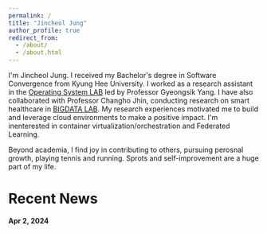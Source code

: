 ```yaml
---
permalink: /
title: "Jincheol Jung"
author_profile: true
redirect_from:
  - /about/
  - /about.html
---
```


I'm Jincheol Jung. I received my Bachelor's degree in Software Convergence from Kyung Hee University. I worked as a research assistant in the [Operating System LAB](https://ss.korea.ac.kr/) led by Professor Gyeongsik Yang. I have also collaborated with Professor Changho Jhin, conducting research on smart healthcare in [BIGDATA LAB]( http://allbigdata.khu.ac.kr/). My research experiences motivated me to build and leverage cloud environments to make a positive impact. I'm inenterested in container virtualization/orchestration and Federated Learning.

Beyond academia, I find joy in contributing to others, pursuing perosnal growth, playing tennis and running. Sprots and self-improvement are a huge part of my life.


Recent News
======
**Apr 2, 2024**
